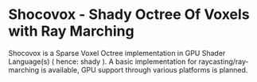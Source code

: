 # Shocovox - Shady Octree Of Voxels with Ray Marching
Shocovox is a Sparse Voxel Octree implementation in GPU Shader Language(s) ( hence: shady ).
A basic implementation for raycasting/ray-marching is available, GPU support through various platforms is planned.

